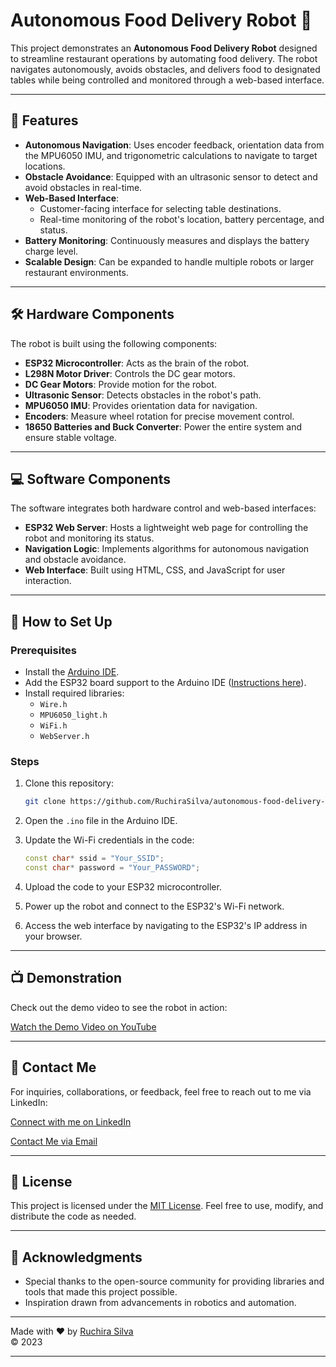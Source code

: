 # Autonomous Food Delivery Robot 🤖

This project demonstrates an **Autonomous Food Delivery Robot** designed to streamline restaurant operations by automating food delivery. The robot navigates autonomously, avoids obstacles, and delivers food to designated tables while being controlled and monitored through a web-based interface.


---

## 🌟 Features

- **Autonomous Navigation**: Uses encoder feedback, orientation data from the MPU6050 IMU, and trigonometric calculations to navigate to target locations.
- **Obstacle Avoidance**: Equipped with an ultrasonic sensor to detect and avoid obstacles in real-time.
- **Web-Based Interface**:
  - Customer-facing interface for selecting table destinations.
  - Real-time monitoring of the robot's location, battery percentage, and status.
- **Battery Monitoring**: Continuously measures and displays the battery charge level.
- **Scalable Design**: Can be expanded to handle multiple robots or larger restaurant environments.

---

## 🛠️ Hardware Components

The robot is built using the following components:

- **ESP32 Microcontroller**: Acts as the brain of the robot.
- **L298N Motor Driver**: Controls the DC gear motors.
- **DC Gear Motors**: Provide motion for the robot.
- **Ultrasonic Sensor**: Detects obstacles in the robot's path.
- **MPU6050 IMU**: Provides orientation data for navigation.
- **Encoders**: Measure wheel rotation for precise movement control.
- **18650 Batteries and Buck Converter**: Power the entire system and ensure stable voltage.

---

## 💻 Software Components

The software integrates both hardware control and web-based interfaces:

- **ESP32 Web Server**: Hosts a lightweight web page for controlling the robot and monitoring its status.
- **Navigation Logic**: Implements algorithms for autonomous navigation and obstacle avoidance.
- **Web Interface**: Built using HTML, CSS, and JavaScript for user interaction.

---

## 🚀 How to Set Up

### Prerequisites

- Install the [Arduino IDE](https://www.arduino.cc/en/software).
- Add the ESP32 board support to the Arduino IDE ([Instructions here](https://randomnerdtutorials.com/installing-the-esp32-board-in-arduino-ide/)).
- Install required libraries:
  - `Wire.h`
  - `MPU6050_light.h`
  - `WiFi.h`
  - `WebServer.h`

### Steps

1. Clone this repository:
   ```bash
   git clone https://github.com/RuchiraSilva/autonomous-food-delivery-robot.git
   ```

2. Open the `.ino` file in the Arduino IDE.

3. Update the Wi-Fi credentials in the code:
   ```cpp
   const char* ssid = "Your_SSID";
   const char* password = "Your_PASSWORD";
   ```

4. Upload the code to your ESP32 microcontroller.

5. Power up the robot and connect to the ESP32's Wi-Fi network.

6. Access the web interface by navigating to the ESP32's IP address in your browser.

---

## 📺 Demonstration

Check out the demo video to see the robot in action:

[Watch the Demo Video on YouTube](https://youtu.be/X6bn6PqycP4?si=IvlOGM1kDrbI3rAY)

---

## 🤝 Contact Me

For inquiries, collaborations, or feedback, feel free to reach out to me via LinkedIn:

[Connect with me on LinkedIn](https://www.linkedin.com/in/ruchirasilva)

[Contact Me via Email](mailto:ruchirasilva45@gmail.com)

---

## 📜 License

This project is licensed under the [MIT License](LICENSE). Feel free to use, modify, and distribute the code as needed.

---

## 🙏 Acknowledgments

- Special thanks to the open-source community for providing libraries and tools that made this project possible.
- Inspiration drawn from advancements in robotics and automation.

---

Made with ❤️ by [Ruchira Silva](https://www.linkedin.com/in/ruchirasilva)  
© 2023

---
